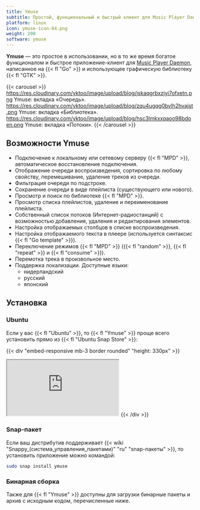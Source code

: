 ```yaml
---
title: Ymuse
subtitle: Простой, функциональный и быстрый клиент для Music Player Daemon.
platform: linux
icon: ymuse-icon-64.png
weight: 200
software: ymuse
---
```


**Ymuse** — это простое в использовании, но в то же время богатое функционалом и быстрое приложение-клиент для [Music Player Daemon](https://www.musicpd.org/), написанное на {{< fl "Go" >}} и использующее графическую библиотеку {{< fl "GTK" >}}.

{{< carousel >}}
https://res.cloudinary.com/yktoo/image/upload/blog/jskaqgrbxzjyi7ofxetn.png Ymuse: вкладка «Очередь».
https://res.cloudinary.com/yktoo/image/upload/blog/zqu4ugqg0bvlh2hvajst.png Ymuse: вкладка «Библиотека».
https://res.cloudinary.com/yktoo/image/upload/blog/hsc3lmkxxqaoo98bdoen.png Ymuse: вкладка «Потоки».
{{< /carousel >}}

## Возможности Ymuse

* Подключение к локальному или сетевому серверу {{< fl "MPD" >}}, автоматическое восстановление подключения.
* Отображение очереди воспроизведения, сортировка по любому свойству, перемешивание, удаление треков из очереди.
* Фильтрация очереди по подстроке.
* Сохранение очереди в виде плейлиста (существующего или нового).
* Просмотр и поиск по библиотеке {{< fl "MPD" >}}.
* Просмотр списка плейлистов, удаление и переименование плейлиста.
* Собственный список потоков (Интернет-радиостанций) с возможностью добавления, удаления и редактирования элементов.
* Настройка отображаемых столбцов в списке воспроизведения.
* Настройка отображаемого текста в плеере (используется синтаксис {{< fl "Go template" >}}).
* Переключение режимов {{< fl "MPD" >}} ({{< fl "random" >}}, {{< fl "repeat" >}} и {{< fl "consume" >}}).
* Перемотка трека в произвольное место.
* Поддержка локализации. Доступные языки:
    * нидерландский
    * русский
    * японский

## Установка

### Ubuntu

Если у вас {{< fl "Ubuntu" >}}, то {{< fl "Ymuse" >}} проще всего установить прямо из {{< fl "Ubuntu Snap Store" >}}:

{{< div "embed-responsive mb-3 border rounded" "height: 330px" >}}
<iframe src="https://snapcraft.io/ymuse/embedded?button=black&summary=true"></iframe>
{{< /div >}}

### Snap-пакет

Если ваш дистрибутив поддерживает {{< wiki "Snappy_(система_управления_пакетами)" "ru" "snap-пакеты" >}}, то установить приложение можно командой:

```bash
sudo snap install ymuse
```

### Бинарная сборка

Также для {{< fl "Ymuse" >}} доступны для загрузки бинарные пакеты и архив с исходным кодом, перечисленные ниже.
